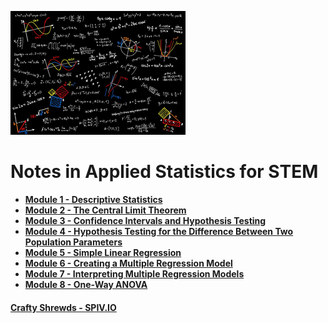 ![Statistics Image](Statistics.png)
# Notes in Applied Statistics for STEM

- **[Module 1 - Descriptive Statistics](/Descriptive_Statistics/README.md)**
- **[Module 2 - The Central Limit Theorem](/The_Central_Limit_Theorem/README.md)**
- **[Module 3 - Confidence Intervals and Hypothesis Testing](/Confidence_Intervals_and_Hypothesis_Testing/README.md)**
- **[Module 4 - Hypothesis Testing for the Difference Between Two Population Parameters](/Hypothesis_Testing_for_the_Difference_Between_Two_Population_Parameters/README.md)**
- **[Module 5 - Simple Linear Regression](/Simple_Linear_Regression/README.md)**
- **[Module 6 - Creating a Multiple Regression Model](/Creating_a_Multiple_Regression_Model/README.md)**
- **[Module 7 - Interpreting Multiple Regression Models](/Interpreting_Multiple_Regression_Models/README.md)**
- **[Module 8 - One-Way ANOVA](/One-Way_ANOVA/README.md)**

#### [Crafty Shrewds - SPIV.IO](https://discord.gg/Zsr2udMmXP)
